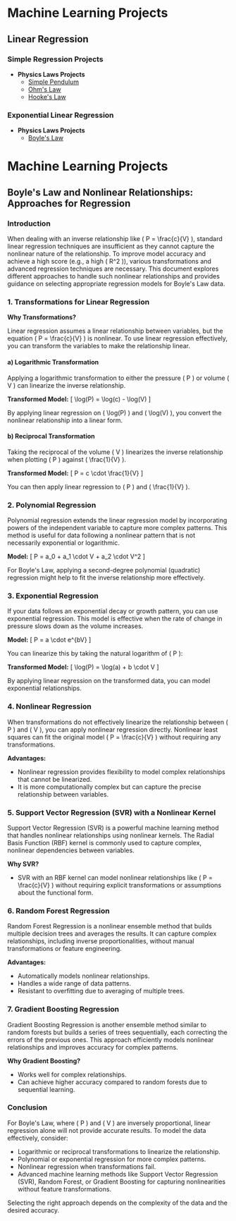 # Machine Learning Projects

## Linear Regression

### Simple Regression Projects

- **Physics Laws Projects**
  - [Simple Pendulum](#)
  - [Ohm's Law](#)
  - [Hooke's Law](#)

### Exponential Linear Regression

- **Physics Laws Projects**
  - [Boyle's Law](#)




# Machine Learning Projects

## Boyle's Law and Nonlinear Relationships: Approaches for Regression

### Introduction

When dealing with an inverse relationship like \( P = \frac{c}{V} \), standard linear regression techniques are insufficient as they cannot capture the nonlinear nature of the relationship. To improve model accuracy and achieve a high score (e.g., a high \( R^2 \)), various transformations and advanced regression techniques are necessary. This document explores different approaches to handle such nonlinear relationships and provides guidance on selecting appropriate regression models for Boyle's Law data.

### 1. Transformations for Linear Regression

**Why Transformations?**

Linear regression assumes a linear relationship between variables, but the equation \( P = \frac{c}{V} \) is nonlinear. To use linear regression effectively, you can transform the variables to make the relationship linear.

#### a) Logarithmic Transformation

Applying a logarithmic transformation to either the pressure \( P \) or volume \( V \) can linearize the inverse relationship.

**Transformed Model:**
\[ \log(P) = \log(c) - \log(V) \]

By applying linear regression on \( \log(P) \) and \( \log(V) \), you convert the nonlinear relationship into a linear form.

#### b) Reciprocal Transformation

Taking the reciprocal of the volume \( V \) linearizes the inverse relationship when plotting \( P \) against \( \frac{1}{V} \).

**Transformed Model:**
\[ P = c \cdot \frac{1}{V} \]

You can then apply linear regression to \( P \) and \( \frac{1}{V} \).

### 2. Polynomial Regression

Polynomial regression extends the linear regression model by incorporating powers of the independent variable to capture more complex patterns. This method is useful for data following a nonlinear pattern that is not necessarily exponential or logarithmic.

**Model:**
\[ P = a_0 + a_1 \cdot V + a_2 \cdot V^2 \]

For Boyle's Law, applying a second-degree polynomial (quadratic) regression might help to fit the inverse relationship more effectively.

### 3. Exponential Regression

If your data follows an exponential decay or growth pattern, you can use exponential regression. This model is effective when the rate of change in pressure slows down as the volume increases.

**Model:**
\[ P = a \cdot e^{bV} \]

You can linearize this by taking the natural logarithm of \( P \):

**Transformed Model:**
\[ \log(P) = \log(a) + b \cdot V \]

By applying linear regression on the transformed data, you can model exponential relationships.

### 4. Nonlinear Regression

When transformations do not effectively linearize the relationship between \( P \) and \( V \), you can apply nonlinear regression directly. Nonlinear least squares can fit the original model \( P = \frac{c}{V} \) without requiring any transformations.

**Advantages:**

- Nonlinear regression provides flexibility to model complex relationships that cannot be linearized.
- It is more computationally complex but can capture the precise relationship between variables.

### 5. Support Vector Regression (SVR) with a Nonlinear Kernel

Support Vector Regression (SVR) is a powerful machine learning method that handles nonlinear relationships using nonlinear kernels. The Radial Basis Function (RBF) kernel is commonly used to capture complex, nonlinear dependencies between variables.

**Why SVR?**

- SVR with an RBF kernel can model nonlinear relationships like \( P = \frac{c}{V} \) without requiring explicit transformations or assumptions about the functional form.

### 6. Random Forest Regression

Random Forest Regression is a nonlinear ensemble method that builds multiple decision trees and averages the results. It can capture complex relationships, including inverse proportionalities, without manual transformations or feature engineering.

**Advantages:**

- Automatically models nonlinear relationships.
- Handles a wide range of data patterns.
- Resistant to overfitting due to averaging of multiple trees.

### 7. Gradient Boosting Regression

Gradient Boosting Regression is another ensemble method similar to random forests but builds a series of trees sequentially, each correcting the errors of the previous ones. This approach efficiently models nonlinear relationships and improves accuracy for complex patterns.

**Why Gradient Boosting?**

- Works well for complex relationships.
- Can achieve higher accuracy compared to random forests due to sequential learning.

### Conclusion

For Boyle's Law, where \( P \) and \( V \) are inversely proportional, linear regression alone will not provide accurate results. To model the data effectively, consider:

- Logarithmic or reciprocal transformations to linearize the relationship.
- Polynomial or exponential regression for more complex patterns.
- Nonlinear regression when transformations fail.
- Advanced machine learning methods like Support Vector Regression (SVR), Random Forest, or Gradient Boosting for capturing nonlinearities without feature transformations.

Selecting the right approach depends on the complexity of the data and the desired accuracy.
